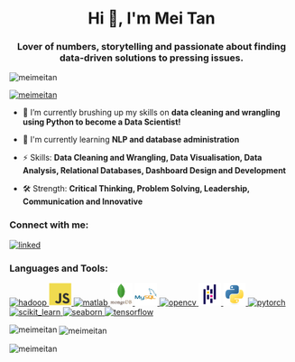 <h1 align="center">Hi 👋, I'm Mei Tan</h1>
<h3 align="center">Lover of numbers, storytelling and passionate about finding data-driven solutions to pressing issues.</h3>

<p align="left"> <img src="https://komarev.com/ghpvc/?username=meimeitan&label=Profile%20views&color=0e75b6&style=flat" alt="meimeitan" /> </p>

<p align="left"> <a href="https://github.com/ryo-ma/github-profile-trophy"><img src="https://github-profile-trophy.vercel.app/?username=meimeitan" alt="meimeitan" /></a> </p>

- 🔭 I’m currently brushing up my skills on **data cleaning and wrangling using Python to become a Data Scientist!**

- 🌱 I'm currently learning **NLP and database administration**

- ⚡ Skills: **Data Cleaning and Wrangling, Data Visualisation, Data Analysis, Relational Databases, Dashboard Design and Development**

- 🛠  Strength: **Critical Thinking, Problem Solving, Leadership, Communication and Innovative**

<h3 align="left">Connect with me:</h3>
<p align="left"> <a href="https://www.linkedin.com/in/mei-tan-12061169/" target="_blank" rel="noreferrer"> <img src="https://www.aokisistemas.com.br/wp-content/uploads/2020/01/logo-linkedin-square.jpg" alt="linked" width="40" height="40"/> </a>

<h3 align="left">Languages and Tools:</h3>
<p align="left"> <a href="https://hadoop.apache.org/" target="_blank" rel="noreferrer"> <img src="https://www.vectorlogo.zone/logos/apache_hadoop/apache_hadoop-icon.svg" alt="hadoop" width="40" height="40"/> </a> <a href="https://developer.mozilla.org/en-US/docs/Web/JavaScript" target="_blank" rel="noreferrer"> <img src="https://raw.githubusercontent.com/devicons/devicon/master/icons/javascript/javascript-original.svg" alt="javascript" width="40" height="40"/> </a> <a href="https://www.mathworks.com/" target="_blank" rel="noreferrer"> <img src="https://upload.wikimedia.org/wikipedia/commons/2/21/Matlab_Logo.png" alt="matlab" width="40" height="40"/> </a> <a href="https://www.mongodb.com/" target="_blank" rel="noreferrer"> <img src="https://raw.githubusercontent.com/devicons/devicon/master/icons/mongodb/mongodb-original-wordmark.svg" alt="mongodb" width="40" height="40"/> </a> <a href="https://www.mysql.com/" target="_blank" rel="noreferrer"> <img src="https://raw.githubusercontent.com/devicons/devicon/master/icons/mysql/mysql-original-wordmark.svg" alt="mysql" width="40" height="40"/> </a> <a href="https://opencv.org/" target="_blank" rel="noreferrer"> <img src="https://www.vectorlogo.zone/logos/opencv/opencv-icon.svg" alt="opencv" width="40" height="40"/> </a> <a href="https://pandas.pydata.org/" target="_blank" rel="noreferrer"> <img src="https://raw.githubusercontent.com/devicons/devicon/2ae2a900d2f041da66e950e4d48052658d850630/icons/pandas/pandas-original.svg" alt="pandas" width="40" height="40"/> </a> <a href="https://www.python.org" target="_blank" rel="noreferrer"> <img src="https://raw.githubusercontent.com/devicons/devicon/master/icons/python/python-original.svg" alt="python" width="40" height="40"/> </a> <a href="https://pytorch.org/" target="_blank" rel="noreferrer"> <img src="https://www.vectorlogo.zone/logos/pytorch/pytorch-icon.svg" alt="pytorch" width="40" height="40"/> </a> <a href="https://scikit-learn.org/" target="_blank" rel="noreferrer"> <img src="https://upload.wikimedia.org/wikipedia/commons/0/05/Scikit_learn_logo_small.svg" alt="scikit_learn" width="40" height="40"/> </a> <a href="https://seaborn.pydata.org/" target="_blank" rel="noreferrer"> <img src="https://seaborn.pydata.org/_images/logo-mark-lightbg.svg" alt="seaborn" width="40" height="40"/> </a> <a href="https://www.tensorflow.org" target="_blank" rel="noreferrer"> <img src="https://www.vectorlogo.zone/logos/tensorflow/tensorflow-icon.svg" alt="tensorflow" width="40" height="40"/> </a> </p>

<p><img align="left" src="https://github-readme-stats.vercel.app/api/top-langs?username=meimeitan&show_icons=true&locale=en&layout=compact" alt="meimeitan" /></p>

<p>&nbsp;<img align="center" src="https://github-readme-stats.vercel.app/api?username=meimeitan&show_icons=true&locale=en" alt="meimeitan" /></p>

<p><img align="center" src="https://github-readme-streak-stats.herokuapp.com/?user=meimeitan&" alt="meimeitan" /></p>
